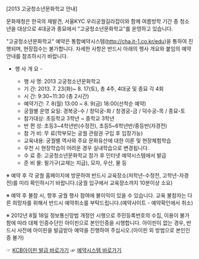 [2013 고궁청소년문화학교 안내]

문화재청은 한국의 재발견, 서울KYC 우리궁궐길라잡이와 함께 여름방학 기간 중 청소년을 대상으로 4대궁과 종묘에서 "고궁청소년문화학교"를 운영하고 있습니다.

"고궁청소년문화학교" 예약은 통합예약시스템(http://cha.it-1.co.kr/edu)을 통하여 진행되며, 현장접수는 불가합니다. 자세한 사항은 반드시 아래의 행사 개요와 붙임의 예약 안내를 참조하시기 바랍니다.

- 행 사 개 요 -

  - 행 사 명: 2013 고궁청소년문화학교
  - 기 간: 2013. 7. 23(화)~ 8. 17(토), 총 4주, 4대궁 및 종묘 각 4회
  - 시 간: 9:30~11:30 (총 2시간)
  - 예약기간: 7. 8(월) 13:00 ~ 8. 9(금) 18:00(선착순 예약)
  - 궁궐별 운영 요일: 경복궁-수 / 창덕궁-화 / 창경궁-금 / 덕수궁-목 / 종묘-토
  - 참가대상: 초등학교 3학년 ~ 중학교 3학년
  - 반 편 성: 초등3~4학년반(수정전), 초등5~6학년반/중등반(자경전)
  - 참 가 비: 무 료(학부모는 궁궐 관람권 구입 후 입장가능)
  - 교육내용: 궁궐별 역사와 주요 문화유산에 대한 이론 및 현장체험학습
  - 우천 시 현장학습이 어려운 경우 실내학습으로 변경됩니다.
  - 수 료 증: 고궁청소년문화학교 참가 후 인터넷 예약시스템에서 발급
  - 준 비 물: 필기구(교재는 지급), 모자, 우산, 물 등

※ 예약 후 각 궁궐 홈페이지에 방문하여 반드시 교육장소(저학년-수정전, 고학년-자경전)를 미리 확인하시기 바랍니다.(궁궐 입구에서 교육장소까지 10분이상 소요)

※ 예약 후 불참 시, 향후 궁궐 행사 참여에 불이익이 있을 수 있습니다. 교육 불참자는 다른 희망자를 위해서 반드시 예약취소를 부탁드립니다.(예약사이트 - 예약확인에서 취소)

※ 2012년 8월 18일 정보통신망법 개정안 시행으로 주민등록번호의 수집, 이용이 불가함에 따라 대체 인증수단인 아이핀으로 본인인증을 시행합니다. 아이핀이 없는 경우, 반드시 사전에 아이핀을 발급받아 예약을 진행하여 주십시오.(아이핀 외 방법으로 본인인증 불가)

☞ [KCB아이핀 발급 바로가기](http://www.ok-name.co.kr/acs/on/personipin/ipin_personServiceIntro.jsp?menu_id=2&submenu_id=1)
☞ [예약시스템 바로가기](http://cha.it-1.co.kr/edu/)
